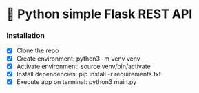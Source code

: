 # 🐍 Python simple Flask REST API
### Installation
- [x] Clone the repo
- [x] Create environment: python3 -m venv venv
- [x] Activate environment: source venv/bin/activate
- [x] Install dependencies: pip install -r requirements.txt
- [x] Execute app on terminal: python3 main.py